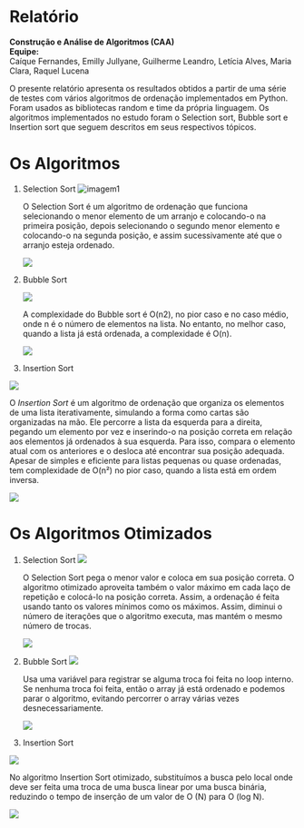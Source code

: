 # **Relatório**

**Construção e Análise de Algoritmos (CAA)**  
**Equipe:**   
Caíque Fernandes, Emilly Jullyane, Guilherme Leandro, Letícia Alves, Maria Clara, Raquel Lucena

O presente relatório apresenta os resultados obtidos a partir de uma série de testes com vários algoritmos de ordenação implementados em Python. Foram usados as bibliotecas random e time da própria linguagem. Os algoritmos implementados no estudo foram o Selection sort, Bubble sort e Insertion sort que seguem descritos em seus respectivos tópicos.

# **Os Algoritmos**

1. Selection Sort
   ![imagem1](./assets/selectionSort.png)

   O Selection Sort é um algoritmo de ordenação que funciona selecionando o menor elemento de um arranjo e colocando-o na primeira posição, depois selecionando o segundo menor elemento e colocando-o na segunda posição, e assim sucessivamente até que o arranjo esteja ordenado.

   

   ![](./assets/selectionSortGrafico.png)

   

   

2. Bubble Sort

   ![](./assets/bubbleSort.png)

   A complexidade do Bubble sort é O(n2), no pior caso e no caso médio, onde n é o número de elementos na lista. No entanto, no melhor caso, quando a lista já está ordenada, a complexidade é O(n).

   

   ![](./assets/bubbleSortGrafico.png)

   

   

   

   

3.  Insertion Sort

   ![](./assets/insertionSort.png)

 


   O *Insertion Sort* é um algoritmo de ordenação que organiza os elementos de uma lista iterativamente, simulando a forma como cartas são organizadas na mão. Ele percorre a lista da esquerda para a direita, pegando um elemento por vez e inserindo-o na posição correta em relação aos elementos já ordenados à sua esquerda. Para isso, compara o elemento atual com os anteriores e o desloca até encontrar sua posição adequada. Apesar de simples e eficiente para listas pequenas ou quase ordenadas, tem complexidade de O(n²) no pior caso, quando a lista está em ordem inversa.

   ![](./assets/insertionSortGrafico.png)

   # **Os Algoritmos Otimizados**

1. Selection Sort
   ![](./assets/optSelection.png)

   O Selection Sort pega o menor valor e coloca em sua posição correta. O algoritmo otimizado aproveita também o valor máximo em cada laço de repetição e colocá-lo na posição correta. Assim, a ordenação é feita usando tanto os valores mínimos como os máximos. Assim, diminui o número de iterações que o algoritmo executa, mas mantém o mesmo número de trocas.

   

   ![](./assets/optSelectionGraf.png)

   

2. Bubble Sort
   ![](./assets/optBubble.png)

   Usa uma variável para registrar se alguma troca foi feita no loop interno. Se nenhuma troca foi feita, então o array já está ordenado e podemos parar o algoritmo, evitando percorrer o array várias vezes desnecessariamente. 

   ![](./assets/optBubbleGraf.png)

   

3.  Insertion Sort

   ![](./assets/optInsertion.png)

   No algoritmo Insertion Sort otimizado, substituímos a busca pelo local onde deve ser feita uma troca de uma busca linear por uma busca binária, reduzindo o tempo de inserção de um valor de O (N) para O (log N).

   ![](./assets/optInsertionGraf.png)
